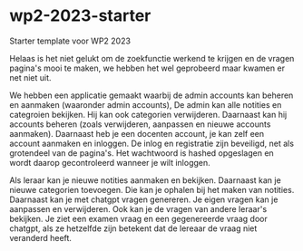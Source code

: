 # wp2-2023-starter
Starter template voor WP2 2023

Helaas is het niet gelukt om de zoekfunctie werkend te krijgen en de vragen pagina's mooi te maken, we hebben het wel geprobeerd maar kwamen er net niet uit.

We hebben een applicatie gemaakt waarbij de admin accounts kan beheren en aanmaken (waaronder admin accounts), De admin kan alle notities en categroien bekijken. Hij kan ook categorien verwijderen. Daarnaast kan hij accounts beheren (zoals verwijderen, aanpassen en nieuwe accounts aanmaken). Daarnaast heb je een docenten account, je kan zelf een account aanmaken en inloggen. De inlog en registratie zijn beveiligd, net als grotendeel van de pagina's. Het wachtwoord is hashed opgeslagen en wordt daarop gecontroleerd wanneer je wilt inloggen. 

Als leraar kan je nieuwe notities aanmaken en bekijken. Daarnaast kan je nieuwe categorien toevoegen. Die kan je ophalen bij het maken van notities. Daarnaast kan je met chatgpt vragen genereren. Je eigen vragen kan je aanpassen en verwijderen. Ook kan je de vragen van andere leraar's bekijken. Je ziet een examen vraag en een gegenereerde vraag door chatgpt, als ze hetzelfde zijn betekent dat de lereaar de vraag niet veranderd heeft.

